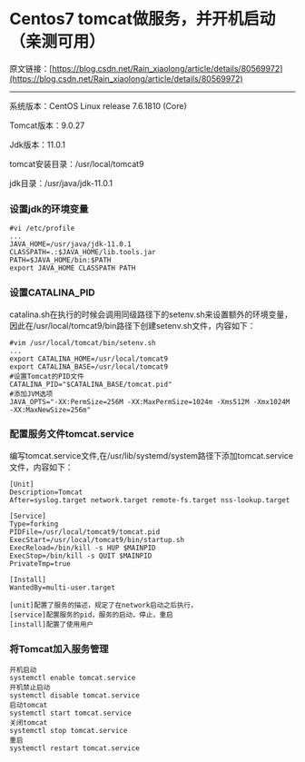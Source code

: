 ﻿﻿﻿
# Centos7 tomcat做服务，并开机启动（亲测可用）

原文链接：[https://blog.csdn.net/Rain_xiaolong/article/details/80569972](https://blog.csdn.net/Rain_xiaolong/article/details/80569972)

---

系统版本：CentOS Linux release 7.6.1810 (Core)

Tomcat版本：9.0.27

Jdk版本：11.0.1

tomcat安装目录：/usr/local/tomcat9

jdk目录：/usr/java/jdk-11.0.1

### 设置jdk的环境变量 
```
#vi /etc/profile
...
JAVA_HOME=/usr/java/jdk-11.0.1
CLASSPATH=.:$JAVA_HOME/lib.tools.jar
PATH=$JAVA_HOME/bin:$PATH
export JAVA_HOME CLASSPATH PATH
```

### 设置CATALINA_PID

catalina.sh在执行的时候会调用同级路径下的setenv.sh来设置额外的环境变量，因此在/usr/local/tomcat9/bin路径下创建setenv.sh文件，内容如下：

```
#vim /usr/local/tomcat/bin/setenv.sh
...
export CATALINA_HOME=/usr/local/tomcat9
export CATALINA_BASE=/usr/local/tomcat9
#设置Tomcat的PID文件
CATALINA_PID="$CATALINA_BASE/tomcat.pid"
#添加JVM选项
JAVA_OPTS="-XX:PermSize=256M -XX:MaxPermSize=1024m -Xms512M -Xmx1024M -XX:MaxNewSize=256m"
```

### 配置服务文件tomcat.service

编写tomcat.service文件,在/usr/lib/systemd/system路径下添加tomcat.service文件，内容如下：

```
[Unit]
Description=Tomcat
After=syslog.target network.target remote-fs.target nss-lookup.target
 
[Service]
Type=forking
PIDFile=/usr/local/tomcat9/tomcat.pid
ExecStart=/usr/local/tomcat9/bin/startup.sh
ExecReload=/bin/kill -s HUP $MAINPID
ExecStop=/bin/kill -s QUIT $MAINPID
PrivateTmp=true
 
[Install]
WantedBy=multi-user.target
```
 
 
```
[unit]配置了服务的描述，规定了在network启动之后执行，
[service]配置服务的pid，服务的启动，停止，重启
[install]配置了使用用户
```

### 将Tomcat加入服务管理

```
开机启动
systemctl enable tomcat.service
开机禁止启动
systemctl disable tomcat.service
启动tomcat
systemctl start tomcat.service
关闭tomcat
systemctl stop tomcat.service
重启
systemctl restart tomcat.service
```



